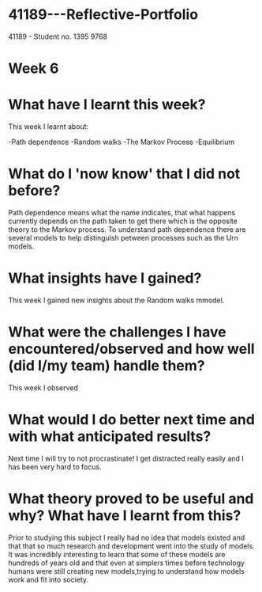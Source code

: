 # 41189---Reflective-Portfolio 

41189 - Student no. 1395 9768 
# Week 6 

# What have I learnt this week? 
This week I learnt about:

-Path dependence
-Random walks
-The Markov Process
-Equilibrium

# What do I 'now know' that I did not before? 

Path dependence means what the name indicates, that what happens currently depends on the path taken to get there which is the opposite theory to the Markov process. To understand path dependence there are several models to help distinguish petween processes such as the Urn models. 

# What insights have I gained? 

This week I gained new insights about the Random walks mmodel. 

# What were the challenges I have encountered/observed and how well (did I/my team) handle them? 

This week I observed 

# What would I do better next time and with what anticipated results? 

Next time I will try to not procrastinate! I get distracted really easily and I has been very hard to focus.
# What theory proved to be useful and why? What have I learnt from this? 
Prior to studying this subject I really had no idea that models existed and that that so much research and development went into the study of models. It was incredibly interesting to learn that some of these models are hundreds of years old and that even at simplers times before technology humans were still creating new models,trying to understand how models work and fit into society. 
